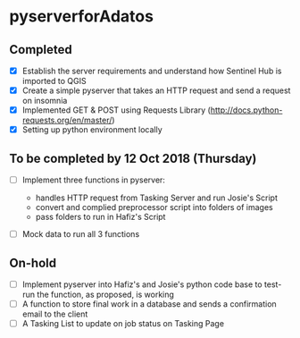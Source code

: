 # pyserverforAdatos

## Completed 
- [x]  Establish the server requirements and understand how Sentinel Hub is imported to QGIS 
- [x]  Create a simple pyserver that takes an HTTP request and send a request on insomnia 
- [x] Implemented GET & POST using Requests Library (http://docs.python-requests.org/en/master/)
- [x]  Setting up python environment locally 

## To be completed by 12 Oct 2018 (Thursday) 
- [ ] Implement three functions in pyserver: 
  * handles HTTP request from Tasking Server and run Josie's Script 
  * convert and complied preprocessor script into folders of images
  * pass folders to run in Hafiz's Script
  
- [ ] Mock data to run all 3 functions

## On-hold 
- [ ] Implement pyserver into Hafiz's and Josie's python code base to test-run the function, as proposed, is working 
- [ ] A function to store final work in a database and sends a confirmation email to the client 
- [ ] A Tasking List to update on job status on Tasking Page 
